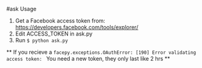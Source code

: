 #ask Usage
1. Get a Facebook access token from: https://developers.facebook.com/tools/explorer/
2. Edit ACCESS_TOKEN in ask.py
3. Run `$ python ask.py`

** If you recieve a `facepy.exceptions.OAuthError: [190] Error validating access token: `
You need a new token, they only last like 2 hrs **
